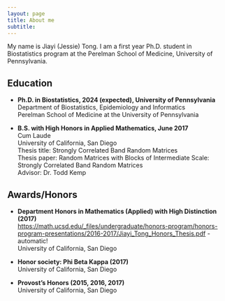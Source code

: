```yaml
---
layout: page
title: About me
subtitle: 
---
```


My name is Jiayi (Jessie) Tong. I am a first year Ph.D. student in Biostatistics program at the Perelman School of Medicine, University of Pennsylvania.


Education  
-----------


- **Ph.D. in Biostatistics, 2024 (expected), University of Pennsylvania**  
  Department of Biostatistics, Epidemiology and Informatics  
  Perelman School of Medicine at the University of Pennsylvania  


- **B.S. with High Honors in Applied Mathematics, June 2017**  
  Cum Laude  
  University of California, San Diego  
  Thesis title: Strongly Correlated Band Random Matrices  
  Thesis paper: Random Matrices with Blocks of Intermediate Scale: Strongly Correlated Band Random Matrices  
  Advisor: Dr. Todd Kemp  



Awards/Honors  
-----------


- **Department Honors in Mathematics (Applied) with High Distinction (2017)**   
  https://math.ucsd.edu/_files/undergraduate/honors-program/honors-program-presentations/2016-2017/Jiayi_Tong_Honors_Thesis.pdf - automatic!  
  University of California, San Diego

- **Honor society: Phi Beta Kappa (2017)**  
  University of California, San Diego

- **Provost’s Honors (2015, 2016, 2017)**  
  University of California, San Diego





